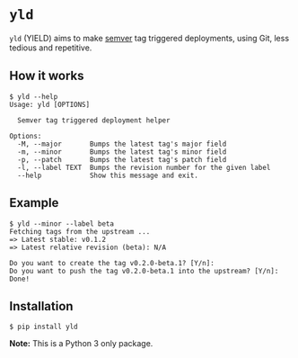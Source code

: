# `yld`

`yld` (YIELD) aims to make [semver](http://semver.org) tag triggered
deployments, using Git, less tedious and repetitive.


## How it works

```
$ yld --help
Usage: yld [OPTIONS]

  Semver tag triggered deployment helper

Options:
  -M, --major       Bumps the latest tag's major field
  -m, --minor       Bumps the latest tag's minor field
  -p, --patch       Bumps the latest tag's patch field
  -l, --label TEXT  Bumps the revision number for the given label
  --help            Show this message and exit.
```

## Example

```
$ yld --minor --label beta
Fetching tags from the upstream ...
=> Latest stable: v0.1.2
=> Latest relative revision (beta): N/A

Do you want to create the tag v0.2.0-beta.1? [Y/n]:
Do you want to push the tag v0.2.0-beta.1 into the upstream? [Y/n]:
Done!
```

## Installation

```
$ pip install yld

```

**Note:** This is a Python 3 only package.

